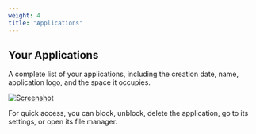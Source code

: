```yaml
---
weight: 4
title: "Applications"
---
```


## Your Applications

A complete list of your applications, including the creation date, name, application logo, and the space it occupies. 

[![Screenshot](/images/2025-01-05_21-57-55.png)](/images/2025-01-05_21-57-55.png)

For quick access, you can block, unblock, delete the application, go to its settings, or open its file manager.




